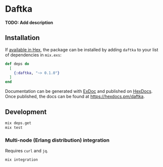 # Daftka

**TODO: Add description**

## Installation

If [available in Hex](https://hex.pm/docs/publish), the package can be installed
by adding `daftka` to your list of dependencies in `mix.exs`:

```elixir
def deps do
  [
    {:daftka, "~> 0.1.0"}
  ]
end
```

Documentation can be generated with [ExDoc](https://github.com/elixir-lang/ex_doc)
and published on [HexDocs](https://hexdocs.pm). Once published, the docs can
be found at <https://hexdocs.pm/daftka>.

## Development

```bash
mix deps.get
mix test
```

### Multi-node (Erlang distribution) integration

Requires `curl` and `jq`.

```bash
mix integration
```

